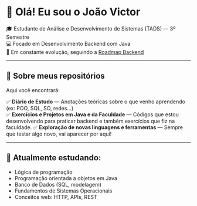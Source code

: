 # 👋 Olá! Eu sou o João Victor

🎓 Estudante de Análise e Desenvolvimento de Sistemas (TADS) — 3º Semestre  
💻 Focado em Desenvolvimento Backend com Java  
🚀 Em constante evolução, seguindo a [Roadmap Backend](https://roadmap.sh/backend)

---

## 📘 Sobre meus repositórios

Aqui você encontrará:

✅ **Diário de Estudo** — Anotações teóricas sobre o que venho aprendendo (ex: POO, SQL, SO, redes...)  
✅ **Exercícios e Projetos em Java e da Faculdade** — Códigos que estou desenvolvendo para praticar backend e também exercícios que fiz na faculdade.
✅ **Exploração de novas linguagens e ferramentas** — Sempre que testar algo novo, vai aparecer por aqui!

---

## 🧠 Atualmente estudando:

- Lógica de programação 
- Programação orientada a objetos em Java  
- Banco de Dados (SQL, modelagem)  
- Fundamentos de Sistemas Operacionais  
- Conceitos web: HTTP, APIs, REST 
